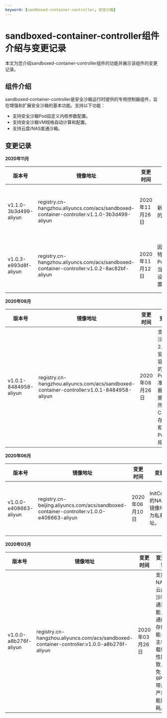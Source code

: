 ```yaml
---
keyword: [sandboxed-container-controller, 安全沙箱]
---
```


# sandboxed-container-controller组件介绍与变更记录

本文为您介绍sandboxed-container-controller组件的功能并展示该组件的变更记录。

## 组件介绍

sandboxed-container-controller是安全沙箱运行时提供的专用控制器组件，旨在增强和扩展安全沙箱的基本功能。支持以下功能：

-   支持安全沙箱Pod自定义内核参数配置。
-   支持安全沙箱VM规格自动计算和配置。
-   支持云盘/NAS直通沙箱。

## 变更记录

**2020年11月**

|版本号|镜像地址|变更时间|变更内容|变更影响|
|---|----|----|----|----|
|v1.1.0-3b3d499-aliyun|registry.cn-hangzhou.aliyuncs.com/acs/sandboxed-container-controller:v1.1.0-3b3d499-aliyun|2020年11月26日|新增对runV Pod沙箱内核参数的自定义配置。|此次升级不会对业务造成影响。|
|v1.0.3-e993d8f-aliyun|registry.cn-hangzhou.aliyuncs.com/acs/sandboxed-container-controller:v1.0.2-8ac82bf-aliyun|2020年11月12日|因Docker不支持RuntimeClass特性，新增准入控制器PodEraseRuntimeclassRunc，当`pod.spec.runtimeClassName`设置为`runc`时，此配置项会被重置为空值。|此次升级不会对业务造成影响。|

**2020年08月**

|版本号|镜像地址|变更时间|变更内容|变更影响|
|---|----|----|----|----|
|v1.0.1-8484958-aliyun|registry.cn-hangzhou.aliyuncs.com/acs/sandboxed-container-controller:v1.0.1-8484958-aliyun|2020年08月26日|支持ACK沙箱容器2.0，新增安全沙箱容器专用的PodQuota准入控制器，可根据Pod内所有容器CPU和内存资源总和设置Pod沙箱规格。|此次升级不会对业务造成影响。|

**2020年06月**

|版本号|镜像地址|变更时间|变更内容|变更影响|
|---|----|----|----|----|
|v1.0.0-e408663-aliyun|registry.cn-beijing.aliyuncs.com/acs/sandboxed-container-controller:v1.0.0-e408663-aliyun|2020年06月10日|InitContainer的NAS公有镜像地址修改为私有镜像地址。|此次升级不会对业务造成影响。|

**2020年03月**

|版本号|镜像地址|变更时间|变更内容|变更影响|
|---|----|----|----|----|
|v1.0.0-a8b276f-aliyun|registry.cn-hangzhou.aliyuncs.com/acs/sandboxed-container-controller:v1.0.0-a8b276f-aliyun|2020年03月26日|支持NAS、云盘的沙箱直通功能，直通后的存储性能与宿主机挂载模式性能一致，避免9PFS带来的严重性能损耗。|此次升级不会对业务造成影响。|

